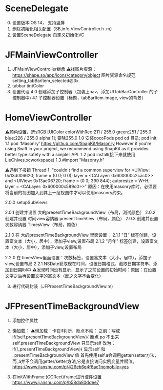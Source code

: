 # SceneDelegate
0. 设置版本iOS 14， 支持竖屏
1. 删除初始化相关配置（SB,info,ViewController.h .m）
2. 设置SceneDelegate 自定义初始化VC

# JFΜainViewController
1. JFΜainViewController继承
⚠️找图片资源：https://shape.so/app/icons/category/object 
图片资源命名规范 setting_tabBarItem_selected@3x
2. tabbar tintColor
3. 设置代理
4.0 创建添加子控制器（包装上nav，添加UITabBarController 的子控制器中)
4.1 子控制器设置（标题，tabBarItem.image, view的背景）

# HomeViewController
⚠️颜色设置，选sRGB  [UIColor colorWithRed:211 / 255.0 green:251 / 255.0 blue:226 / 255.0 alpha:1]; 要除255.0
1.0 安装cocoPods pod cd 目录; pod init; 
1.1 pod 'Masonry'  https://github.com/SnapKit/Masonry
However if you're using Swift in your project, we recommend using SnapKit as it provides better type safety with a simpler API.
1.2 pod install(接下来就使用LieChives.xcworkspace)
1.3 #import "Masonry.h"

⚠️遇到了报错
Thread 1: "couldn't find a common superview for <UIView: 0x13d006620; frame = (0 0; 0 0); layer = <CALayer: 0x600000c2cac0>> and <UIView: 0x13ae06720; frame = (0 0; 390 844); autoresize = W+H; layer = <CALayer: 0x600000c589c0>>"
原因：在使用masonry库时，必须要将当前的视图加入到其上一层视图中才可以使用masonry约束。

2.0.0 setupSubViews

2.0.1 创建并设置 大的presentTimeBackgroundView（布局，测试颜色）
2.0.2 创建并设置 时间view容纳器 presentTimeView（布局，颜色）
2.0.3 创建并设置 次数容纳器 TimesView（布局，颜色）

2.1.0 在 大的presentTimeBackgroundView 里面设置：
2.1.1 “日” 标签创建，设置富文本（大小，居中），添加子view,设置布局
2.1.2 "月年" 标签创建，设置富文本（大小，居中），添加子view,设置布局

2.2.0 在 timesView里面设置：次数标签，设置富文本（大小，居中），添加子view,设置布局
2.2.1 NSDate获取现在时间，设置日期格式，截取日期字符串，添加到日期lbl中
⚠️发现时间没有显示，显示了之前设置的初始时间：原因：在设置文字之后再设置文字的富文本（反之文字不会变化）

3. 进行代码封装（JFPresentTimeBackgroundView.m)

# JFPresentTimeBackgroundView
1. 添加控件属性
2. 懒加载：
⚠️懒加载：卡在if判断，断点不动：
之前：写成    if(!self.presentTimeBackgroundView){
断点 po 不出来 self.presentTimeBackgroundView
只显示self
改为：    if(!_presentTimeBackgroundView){
显示self 和 _presentTimeBackgroundView 值
首先使用self.a会调用getter/setter方法，而_a并不会调用getter/setter方法,它是直接访问实例变量并赋值。
https://www.jianshu.com/p/426eb6e4f6ac?nomobile=yes

3. 在initWithFrame:(CGRect)frame进行控件设置
https://www.jianshu.com/p/b58da80ddee7












